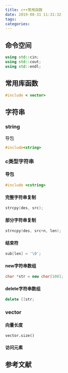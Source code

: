 ```yaml
---
title: c++常用函数
date: 2019-08-31 11:31:32
tags:
categories:
---
```


## 命令空间
``` c++
using std::cin;
using std::cout;
using std::endl;
```

## 常用库函数
``` c++
#include < vector>
```

## 字符串
### string
导包
``` c++
#include<string>
```

### c类型字符串
#### 导包
``` c++
#include <cstring>
```

#### 完整字符串复制
``` c++
strcpy(des, src);
```

#### 部分字符串复制
``` c++
strncpy(des, src+n, len);
```
#### 结束符
``` c++
sub[len] = '\0';
```
#### new字符串数组
``` c++
char *str = new char[100];
```

#### delete字符串数组
``` c++
delete []str;
```

### vector
#### 向量长度
```
vector.size()
```

#### 访问元素

## 参考文献
